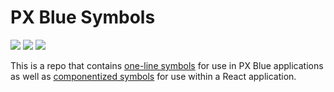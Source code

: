 # PX Blue Symbols
[![](https://img.shields.io/npm/v/@pxblue/symbols.svg?label=@pxblue/symbols&style=flat)](https://www.npmjs.com/package/@pxblue/symbols)
[![](https://img.shields.io/npm/v/@pxblue/symbols-mui.svg?label=@pxblue/symbols-mui&style=flat)](https://www.npmjs.com/package/@pxblue/symbols-mui)
[![](https://img.shields.io/circleci/project/github/pxblue/symbols/master.svg?style=flat)](https://circleci.com/gh/pxblue/symbols/tree/master)

This is a repo that contains [one-line symbols](https://github.com/pxblue/symbols/tree/master/symbols) for use in PX Blue applications as well as [componentized symbols](https://github.com/pxblue/symbols/tree/master/symbols-mui) for use within a React application.
